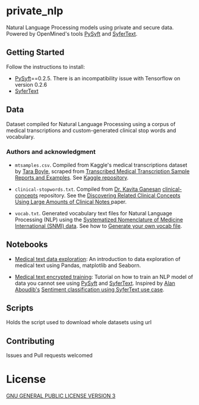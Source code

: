 # private_nlp
Natural Language Processing models using private and secure data. Powered by OpenMined's tools [PySyft](https://github.com/OpenMined/PySyft) and [SyferText](https://github.com/OpenMined/SyferText).

## Getting Started
Follow the instructions to install:
- [PySyft](https://github.com/OpenMined/PySyft)==0.2.5. There is an incompatibility issue with Tensorflow on version 0.2.6
- [SyferText](https://github.com/OpenMined/SyferText)

## Data
Dataset compiled for Natural Language Processing using a corpus of medical transcriptions and custom-generated clinical stop words and vocabulary.

### Authors and acknowledgment
- `mtsamples.csv`. Compiled from Kaggle's medical transcriptions dataset by [Tara Boyle](https://github.com/terrah27), scraped from [Transcribed Medical Transcription Sample Reports and Examples](https://www.mtsamples.com/). See [Kaggle repository](https://www.kaggle.com/tboyle10/medicaltranscriptions#mtsamples.csv).

- `clinical-stopwords.txt`. Compiled from [Dr. Kavita Ganesan](https://github.com/kavgan) [clinical-concepts](https://github.com/kavgan/clinical-concepts) repository. See the [Discovering Related Clinical Concepts Using Large Amounts of Clinical Notes
](https://www.ncbi.nlm.nih.gov/pmc/articles/PMC5015701/) paper.

- `vocab.txt`. Generated vocabulary text files for Natural Language Processing (NLP) using the [Systematized Nomenclature of Medicine International (SNMI) data](https://bioportal.bioontology.org/ontologies/SNMI). See how to [Generate your own vocab file](https://github.com/socd06/snmi_vocab/blob/master/notebooks/snmi_vocab.ipynb).

## Notebooks
- [Medical text data exploration](https://github.com/socd06/private_nlp/blob/master/notebooks/medical-text-data-exploration.ipynb): An introduction to data exploration of medical text using Pandas, matplotlib and Seaborn.

- [Medical text encrypted training](https://github.com/socd06/private_nlp/blob/master/notebooks/medical-text-encrypted-training.ipynb): Tutorial on how to train an NLP model of data you cannot see using [PySyft](https://github.com/OpenMined/PySyft) and [SyferText](https://github.com/OpenMined/SyferText). Inspired by [Alan Aboudib's](https://twitter.com/alan_aboudib) [Sentiment classification using SyferText use case](https://github.com/OpenMined/SyferText/blob/master/tutorials/usecases/UC01%20-%20Sentiment%20Classifier%20-%20Private%20Datasets%20-%20(Secure%20Training).ipynb).

## Scripts
Holds the script used to download whole datasets using url

## Contributing
Issues and Pull requests welcomed

# License
[GNU GENERAL PUBLIC LICENSE VERSION 3](https://github.com/socd06/medical-nlp/blob/master/LICENSE)
